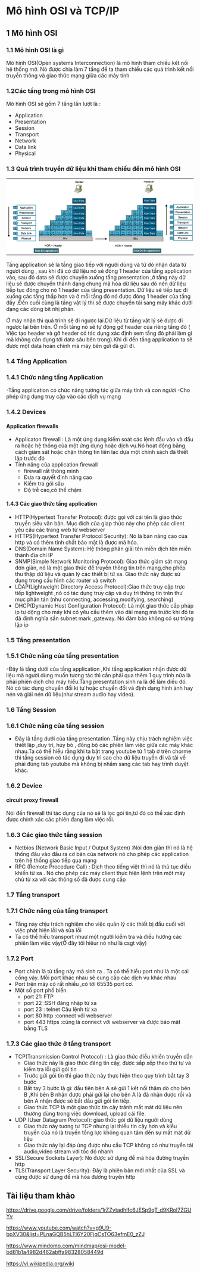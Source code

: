 
# Mô hình OSI và TCP/IP
## 1 Mô hình OSI
### 1.1 Mô hình OSI là gì
Mô hình OSI(Open systems Interconnection) là mô hình tham chiếu kết nối hệ thống mở. Nó được chia làm 7 tầng để ta tham chiếu các quá trình kết nối truyền thông và giao thức mạng giữa các máy tính
### 1.2Các tầng trong mô hình OSI
Mô hình OSI sẽ gồm 7 tầng lần lượt là : 
- Application
- Presentation
- Session
- Transport
- Network
- Data link
- Physical
### 1.3 Quá trình truyền dữ liệu khi tham chiếu đến mô hình OSI

![Alt](/thuctap/anh/Screenshot_14.png)

Tầng application sẽ là tầng giao tiếp với người dùng và từ đó nhận data từ người dùng , sau khi đã có dữ liệu nó sẽ đóng 1 header của tầng application vào, sau đó data sẽ được chuyển xuống tầng presentation ,ở tầng này dữ liệu sẽ được chuyển thành dạng chung mã hóa dữ liệu sau đó nén dữ liệu tiếp tục đóng cho nó 1 header của tầng presentation. Dữ liệu sẽ tiếp tục đi xuống các tầng thấp hơn và ở mỗi tầng đó nó được đóng 1 header của tầng đấy .Đến cuối cùng là tầng vật lý thì sẽ được chuyển tải sang máy khác dưới dạng các dòng bit nhị phân.

Ở máy nhận thì quá trình sẽ đi ngược lại.Dữ liệu từ tầng vật lý sẽ được đi ngược lại bên trên. Ở mỗi tầng nó sẽ tự động gỡ header của riêng tầng đó ( Việc tạo header và gỡ header có tác dụng xác định xem tầng đó phải làm gì mà không cần đụng tới data sâu bên trong).Khi đi đến tầng application ta sẽ được một data hoàn chỉnh mà máy bên gửi đã gửi đi.

### 1.4 Tầng Application
### 1.4.1 Chức năng tầng Application
  -Tầng application có chức năng tương tác giữa máy tính và con người
  -Cho phép ứng dụng truy cập vào các dịch vụ mạng
### 1.4.2 Devices 
#### Application firewalls
- Applicaton firewall : Là một ứng dụng kiểm soát các lệnh đầu vào và đầu ra hoặc hệ thống của một ứng dụng hoặc dịch vụ.Nó hoạt động bằng cách giám sát hoặc chặn thông tin liên lạc dựa một chính sách đã thiết lập trước đó
- Tính năng của application firewall
    - firewall rất thông minh
    - Đưa ra quyết định nâng cao
    - Kiểm tra gói sâu
    - Độ trễ cao,có thể chậm
#### 1.4.3 Các giao thức tầng application
- HTTP(Hypertext Transfer Protocol): được gọi với cái tên là giao thức truyền siêu văn bản. Mục đích của giap thức này cho phép các client yêu cầu các trang web từ webserver
- HTTPS(Hypertext Transfer Protocol Security): Nó là bản nâng cao của http và có thêm tính chất bảo mật là được mã hóa.
- DNS(Domain Name System): Hệ thống phân giải tên miền dịch tên miền thành địa chỉ IP
- SNMP(Simple Network Monitoring Protocol): Giao thức giám sát mạng đơn giản, nó là một giao thức để truyền thông tin trên mạng,cho phép thu thập dữ liệu và quản lý các thiết bị từ xa. Giao thức này được sử dụng trong cấu hình các router và switch
- LDAP(Lightweight Directory Access Protocol):Giao thức truy cập trực tiếp lightweight ,nó có tác dụng truy cập và duy trì thông tin trên thư mục phân tán (như connecting, accessing,modifying, searching)
- DHCP(Dynamic Host Configuration Protocol): Là một giao thức cấp pháp ip tự dộng cho máy khi có yêu cầu thêm vào dải mạng mà trước khi đó ta đã định nghĩa sắn subnet mark ,gateway. Nó đảm bảo không có sự trùng lặp ip
### 1.5 Tầng presentation
### 1.5.1 Chức năng của tầng presentation
-Đây là tầng dưới của tầng application ,Khi tầng application nhận được dữ liệu mà người dùng muốn tương tác thì cần phải qua thêm 1 quy trình nữa là phải phiên dịch cho máy hiểu.Tàng presentation sinh ra là để làm điều đó. Nó có tác dụng chuyển đổi kí tự hoặc chuyển đổi và định dạng hình ảnh hay nén và giải nén dữ liệu(như stream audio hay video).
### 1.6 Tầng Session 
### 1.6.1 Chức năng của tầng session
- Đây là tầng dưới của tầng presentation .Tầng này chịu trách nghiệm việc thiết lập ,duy trì, hủy bỏ , đồng bộ các phiên làm việc giữa các máy khác nhau.Ta có thể hiểu rằng khi ta bật trang youtube từ 1 tab ở trên chorme thì tầng session có tác dụng duy trì sao cho dữ liệu truyền đi và tải về phải đúng tab youtube mà không bị nhầm sang các tab hay trình duyệt khác.
### 1.6.2 Device
#### circuit proxy firewall
Nói đến firewall thì tác dụng của nó sẽ là lọc gói tin,từ đó có thể xác định được chính xác các phiên đang làm việc rồi.
### 1.6.3 Các giao thức tầng session 
- Netbios (Network Basic Input / Output System) :Nói đơn giản thì nó là hệ thống đầu vào đầu ra cơ bản của network nó cho phép các application trên hệ thống giao tiếp qua mạng
- RPC (Remote Procedure Call) : Dịch theo tiếng việt thì nó là thủ tục điều khiển từ xa . Nó cho phép các máy client thực hiện lệnh trên một máy chủ từ xa với các thông số đã được cung cấp
### 1.7 Tầng transport 
### 1.7.1 Chức năng của tầng transport
- Tầng này chịu trách nghiệm cho việc quản lý các thiết bị đầu cuối với việc phát hiện lỗi và sửa lỗi
- Ta có thể hiểu transport nhuư một người kiểm tra và điều hướng các phiên làm việc vậy(Ở đây tôi hiêur nó như là csgt vậy)
### 1.7.2 Port 
- Port chính là từ tầng này mà sinh ra . Ta có thể hiểu port như là một cái cổng vậy. Mỗi port khác nhau sẽ cung cấp các dịch vụ khác nhau
- Port trên máy có rất nhiều ,có tới 65535 port cơ.
- Một số port phổ biến 
    - port 21: FTP
    - port 22 :SSH đăng nhập từ xa
    - port 23 : telnet Câu lệnh từ xa
    - port 80 http :connect với webserver
    - port 443 https :cũng là connect với webserver và được bảo mật bằng TLS
### 1.7.3 Các giao thức ở tầng transport
- TCP(Transmission Control Protocol) : Là giao thức điều khiển truyền dẫn 
    - Giao thức này là giao thức đáng tin cậy, được sắp xếp theo thứ tự và kiểm tra lỗi gửi gói tin
    - Trước gửi gói tin thì giao thức này thực hiện theo quy trình bắt tay 3 bước
    - Bắt tay 3 bước là gì: đầu tiên bên A sẽ gửi 1 kết nối thăm dò cho bên B ,Khi bên B nhận được phải gửi lại cho bên A là đã nhận được rồi và bên A nhận được sẽ bắt dầu gửi gói tin tiếp.
    - Giao thức TCP là một giao thức tin cậy tránh mất mát dữ liệu nên thường dùng trong việc download, upload cái file.
- UDP (User Datagram Protocol): giao thức gói dữ liệu người dùng
    - Giao thức này tương tư TCP nhưng lại thiếu tin cậy hơn và kiểu truyền của nó là truyền tổng lực không quan tâm đến sự mất mát dữ liệu
    - Giao thức này lại đáp ứng được nhu cầu TCP không có như truyền tải audio,video stream với tốc độ nhanh
- SSL(Secure Sockets Layer): Nó được sử dụng để mã hóa đường truyền http
- TLS(Transport Layer Security): Đây là phiên bản mới nhất của SSL và cũng được sử dụng để mã hóa đường truyền http
  






## Tài liệu tham khảo

https://drive.google.com/drive/folders/1rZZvtadhlfc6JESp9qT_d9KRoI7ZGUYv

https://www.youtube.com/watch?v=g9U9-bpXV30&list=PLnaGQB5hLTI6Y20FjqCsTO63efmE0_zZJ

https://www.mindomo.com/mindmap/osi-model-bd81b1a4982d462abffa98328058449d

https://vi.wikipedia.org/wiki